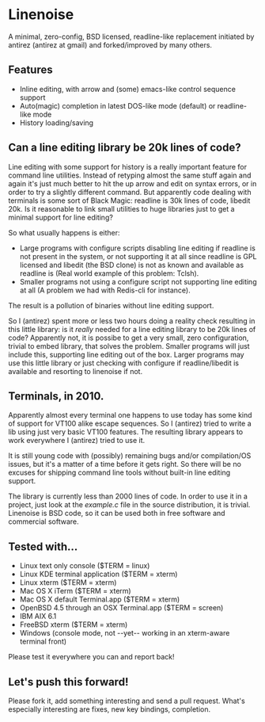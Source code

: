 # Linenoise

A minimal, zero-config, BSD licensed, readline-like replacement initiated by antirez (antirez at gmail) and forked/improved by many others.

## Features

 * Inline editing, with arrow and (some) emacs-like control sequence support
 * Auto(magic) completion in latest DOS-like mode (default) or readline-like mode
 * History loading/saving

## Can a line editing library be 20k lines of code?

Line editing with some support for history is a really important feature for command line utilities. Instead of retyping almost the same stuff again and again it's just much better to hit the up arrow and edit on syntax errors, or in order to try a slightly different command. But apparently code dealing with terminals is some sort of Black Magic: readline is 30k lines of code, libedit 20k. Is it reasonable to link small utilities to huge libraries just to get a minimal support for line editing?

So what usually happens is either:

 * Large programs with configure scripts disabling line editing if readline is not present in the system, or not supporting it at all since readline is GPL licensed and libedit (the BSD clone) is not as known and available as readline is (Real world example of this problem: Tclsh).
 * Smaller programs not using a configure script not supporting line editing at all (A problem we had with Redis-cli for instance).
 
The result is a pollution of binaries without line editing support.

So I (antirez) spent more or less two hours doing a reality check resulting in this little library: is it *really* needed for a line editing library to be 20k lines of code? Apparently not, it is possibe to get a very small, zero configuration, trivial to embed library, that solves the problem. Smaller programs will just include this, supporting line editing out of the box. Larger programs may use this little library or just checking with configure if readline/libedit is available and resorting to linenoise if not.

## Terminals, in 2010.

Apparently almost every terminal one happens to use today has some kind of support for VT100 alike escape sequences. So I (antirez) tried to write a lib using just very basic VT100 features. The resulting library appears to work everywhere I (antirez) tried to use it.

It is still young code with (possibly) remaining bugs and/or compilation/OS issues, but it's a matter of a time before it gets right. So there will be no excuses for shipping command line tools without built-in line editing support.

The library is currently less than 2000 lines of code. In order to use it in a project, just look at the *example.c* file in the source distribution, it is trivial. Linenoise is BSD code, so it can be used both in free software and commercial software.

## Tested with...

 * Linux text only console ($TERM = linux)
 * Linux KDE terminal application ($TERM = xterm)
 * Linux xterm ($TERM = xterm)
 * Mac OS X iTerm ($TERM = xterm)
 * Mac OS X default Terminal.app ($TERM = xterm)
 * OpenBSD 4.5 through an OSX Terminal.app ($TERM = screen)
 * IBM AIX 6.1
 * FreeBSD xterm ($TERM = xterm)
 * Windows (console mode, not --yet-- working in an xterm-aware terminal front)

Please test it everywhere you can and report back!

## Let's push this forward!

Please fork it, add something interesting and send a pull request. What's especially interesting are fixes, new key bindings, completion.

